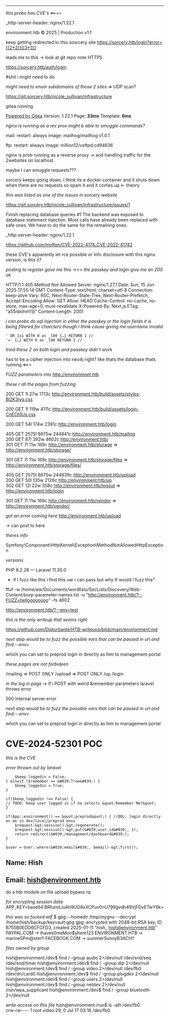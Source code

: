 ___


*this probs has CVE's* <====

_http-server-header: nginx/1.22.1


environment.htb © 2025 | Production v1.1



keep getting redirected to this sosrcery site
https://sorcery.htb/login?error={{2*2}}[[3*3]]


leads me to this -> look at git repo note HTTPS

https://sorcery.htb/auth/login


#shit i might need to do

*might need to enum subdomains of those 2 sites* => UDP scan?


https://git.sorcery.htb/nicole_sullivan/infrastructure


gitea running 

[Powered by Gitea](https://about.gitea.com) Version: 1.22.1 Page: **33ms** Template: **6ms**


*nginx is running as a rev prox might b able to smuggle commands?*


 mail:
    restart: always
    image: mailhog/mailhog:v1.0.1


 ftp:
    restart: always
    image: million12/vsftpd:cd94636




nginx is prob running as a reverse proxy -> and handling traffic for the 2websites on localhost


maybe I can smuggle requests???



sorcery keeps going down. I think its a docker container and it shuts down when there are no requests so spam it and it comes up <- theory




*this was listed as one of the issues in sorcery website*

https://git.sorcery.htb/nicole_sullivan/infrastructure/issues/1

Finish replacing database queries #1
The backend was exposed to database statement injection. Most calls have already been replaced with safe ones. We have to do the same for the remaining ones.



_http-server-header: nginx/1.22.1


https://github.com/moften/CVE-2022-4174_CVE-2022-41742

these CVE's apparently let rce  possible or info disclosure with this nginx version,
is this it?




*posting to register gave me this ->>> the passkey and login give me an 200 ok*

HTTP/1.1 405 Method Not Allowed
Server: nginx/1.27.1
Date: Sun, 15 Jun 2025 17:55:14 GMT
Content-Type: text/html; charset=utf-8
Connection: keep-alive
Vary: RSC, Next-Router-State-Tree, Next-Router-Prefetch, Accept-Encoding
Allow: GET
Allow: HEAD
Cache-Control: no-cache, no-store, max-age=0, must-revalidate
X-Powered-By: Next.js
ETag: "a55nbiihm11jl"
Content-Length: 2001

<!DOCTYPE html><html><head><meta charSet="utf-8"/><meta name="viewport" content="width=device-width"/><title>405: Method Not Allowed</title><meta name="next-head-count" content="3"/>





*i can probs do sql injection in either the passkey or the login fields*
*it is being filtered for charcters though I think cause giving me username invalid*



```
' OR 1=1 WITH 0 as _l00 {…} RETURN 1 //
'=' {…} WITH 0 as _l00 RETURN 1 //
```

*tried these 2 on both login and passkey didn't work*

has to be a cipher injection into neo4j right? like thats the database thats running <===





*FUZZ parameters into http://environmnet.htb*




*these r all the pages from fuzzing*


200      GET        1l       27w     1713c http://environment.htb/build/assets/styles-Bl2K3jyg.css                                                          

200      GET        1l      119w     4111c http://environment.htb/build/assets/login-CnECh1Us.css                                                            

200      GET       54l      174w     2391c http://environment.htb/login                                                                                      

405      GET     2575l     8675w   244841c http://environment.htb/mailing                                                                                    
200      GET       87l      392w     4602c http://environment.htb/                                                                                           
301      GET        7l       11w      169c http://environment.htb/storage => http://environment.htb/storage/                                                

301      GET        7l       11w      169c http://environment.htb/storage/files => http://environment.htb/storage/files/                                    

405      GET     2575l     8675w   244839c http://environment.htb/upload                                                                                    
200      GET       50l      135w     2126c http://environment.htb/up                                                                                                                                                                                                                       
302      GET       12l       22w      358c http://environment.htb/logout => http://environment.htb/login  

301      GET        7l       11w      169c http://environment.htb/vendor => http://environment.htb/vendor/




*got an error coming  here*
http://environment.htb/upload

-> can post to here


*theres info*




Symfony\Component\HttpKernel\Exception\MethodNotAllowedHttpException


*versions*

PHP 8.2.28 — Laravel 11.30.0




* if I fuzz like this i find this var i can pass but why tf would I fuzz this*

 ffuf -w /home/ew/Documents/wordlists/SecLists/Discovery/Web-Content/burp-parameter-names.txt -u "http://environment.htb/?--FUZZ=helloooooooo" -fs 4602

http://environment.htb/?--env=test



*this is the only writeup that seems right*

https://github.com/Disturbante/HTB-writeups/blob/main/environment.md



*next step would be to fuzz the possible vars that can be passed in url and find --env=*

which you can set to preprod login in directly as him to management portal




*these pages are not forbideen*

/mailing => POST ONLY
/upload => POST ONLY
/up 
/login



*in the log in page* -> if i POST with weird &remember parameters laravel throws error


500 Internal server error

*next step would be to fuzz the possible vars that can be passed in url and find --env=*

which you can set to preprod login in directly as him to management portal

# CVE-2024-52301 POC 
*this is the CVE*

*error thrown out by laravel*

        $keep_loggedin = False;
    } elseif ($remember == &#039;True&#039;) {
        $keep_loggedin = True;
    }

    if($keep_loggedin !== False) {
    // TODO: Keep user logged in if he selects &quot;Remember Me?&quot;
    }

    if(App::environment() == &quot;preprod&quot;) { //QOL: login directly as me in dev/local/preprod envs
        $request-&gt;session()-&gt;regenerate();
        $request-&gt;session()-&gt;put(&#039;user_id&#039;, 1);
        return redirect(&#039;/management/dashboard&#039;);
    }

    $user = User::where(&#039;email&#039;, $email)-&gt;first();




## Name: Hish
## Email: hish@environment.htb


do a htb module on file upload bypass rq


*for encrypting session data*
APP_KEY=base64:BRhzmLIuAh9UG8xXCPuv0nU799gvdh49VjFDvETwY6k=



*this was so fucked wtf*
$ gpg --homedir /tmp/mygnu --decrypt /home/hish/backup/keyvault.gpg
gpg: encrypted with 2048-bit RSA key, ID B755B0EDD6CFCFD3, created 2025-01-11
      "hish_ <hish@environment.htb>"
PAYPAL.COM -> Ihaves0meMon$yhere123
ENVIRONMENT.HTB -> marineSPm@ster!!
FACEBOOK.COM -> summerSunnyB3ACH!!




*files owned by group*

hish@environment:/dev$ find / -group audio 2>/dev/null
/dev/snd/seq
/dev/snd/timer
hish@environment:/dev$ find / -group dip 2>/dev/null
hish@environment:/dev$ find / -group video 2>/dev/null
/dev/fb0
/dev/dri/card0
hish@environment:/dev$ find / -group plugdev 2>/dev/null
hish@environment:/dev$ find / -group users 2>/dev/null
hish@environment:/dev$ find / -group netdev 2>/dev/null
/run/wpa_supplicant
hish@environment:/dev$ find / -group bluetooth 2>/dev/null



*write access on this file*
hish@environment:/run$ ls -alh /dev/fb0    
crw-rw---- 1 root video 29, 0 Jul 17 03:18 /dev/fb0